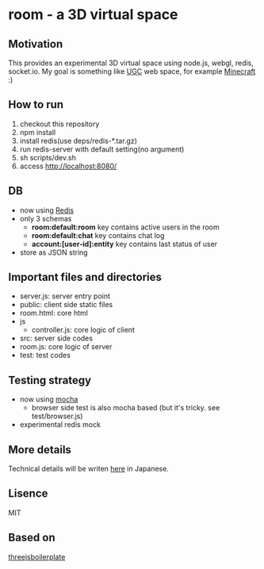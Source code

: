 # room - a 3D virtual space

## Motivation

This provides an experimental 3D virtual space using node.js, webgl, redis, socket.io. My goal is something like [UGC](http://en.wikipedia.org/wiki/User-generated_content) web space, for example [Minecraft](http://www.minecraft.net/) :)

## How to run

 1. checkout this repository
 1. npm install
 1. install redis(use deps/redis-*.tar.gz)
 1. run redis-server with default setting(no argument)
 1. sh scripts/dev.sh
 1. access [http://localhost:8080/](http://localhost:8080/)

## DB

 * now using [Redis](http://redis.io/)
 * only 3 schemas
   * **room:default:room** key contains active users in the room
   * **room:default:chat** key contains chat log
   * **account:[user-id]:entity** key contains last status of user
 * store as JSON string

## Important files and directories

 * server.js: server entry point
 * public: client side static files
  * room.html: core html
  * js
     * controller.js: core logic of client
 * src: server side codes
  * room.js: core logic of server
 * test: test codes

## Testing strategy

 * now using [mocha](http://visionmedia.github.com/mocha/)
   * browser side test is also mocha based (but it's tricky. see test/browser.js)
 * experimental redis mock

## More details

Technical details will be writen [here](https://github.com/ando-takahiro/blog/) in Japanese.

## Lisence

MIT

## Based on

[threejsboilerplate](http://jeromeetienne.github.com/threejsboilerplatebuilder/)
